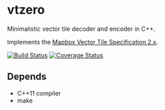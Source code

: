# vtzero

Minimalistic vector tile decoder and encoder in C++.

Implements the [Mapbox Vector Tile Specification 2.x](https://www.mapbox.com/vector-tiles/specification).

[![Build Status](https://travis-ci.org/mapbox/vtzero.svg?branch=master)](https://travis-ci.org/mapbox/vtzero)
[![Coverage Status](https:/codecov.io/gh/mapbox/vtzero/branch/master/graph/badge.svg)](https://codecov.io/gh/mapbox/vtzero)

## Depends

* C++11 compiler
* make